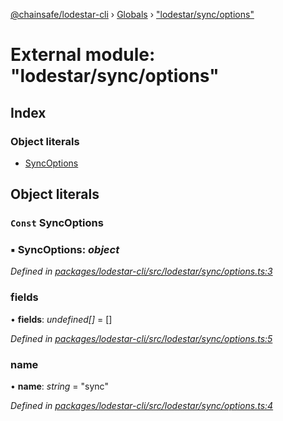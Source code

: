 [@chainsafe/lodestar-cli](../README.md) › [Globals](../globals.md) › ["lodestar/sync/options"](_lodestar_sync_options_.md)

# External module: "lodestar/sync/options"

## Index

### Object literals

* [SyncOptions](_lodestar_sync_options_.md#const-syncoptions)

## Object literals

### `Const` SyncOptions

### ▪ **SyncOptions**: *object*

*Defined in [packages/lodestar-cli/src/lodestar/sync/options.ts:3](https://github.com/ChainSafe/lodestar/blob/b5860cf/packages/lodestar-cli/src/lodestar/sync/options.ts#L3)*

###  fields

• **fields**: *undefined[]* = []

*Defined in [packages/lodestar-cli/src/lodestar/sync/options.ts:5](https://github.com/ChainSafe/lodestar/blob/b5860cf/packages/lodestar-cli/src/lodestar/sync/options.ts#L5)*

###  name

• **name**: *string* = "sync"

*Defined in [packages/lodestar-cli/src/lodestar/sync/options.ts:4](https://github.com/ChainSafe/lodestar/blob/b5860cf/packages/lodestar-cli/src/lodestar/sync/options.ts#L4)*
